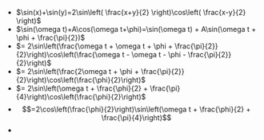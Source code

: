 - $\sin(x)+\sin(y)=2\sin\left( \frac{x+y}{2} \right)\cos\left( \frac{x-y}{2} \right)$
- $\sin(\omega t)+A\cos(\omega t+\phi)=\sin(\omega t) + A\sin(\omega t + \phi + \frac{\pi}{2})$
- $= 2\sin\left(\frac{\omega t + \omega t + \phi + \frac{\pi}{2}}{2}\right)\cos\left(\frac{\omega t - \omega t - \phi - \frac{\pi}{2}}{2}\right)$
- $= 2\sin\left(\frac{2\omega t + \phi + \frac{\pi}{2}}{2}\right)\cos\left(\frac{\phi}{2}\right)$
- $= 2\sin\left(\omega t + \frac{\phi}{2} + \frac{\pi}{4}\right)\cos\left(\frac{\phi}{2}\right)$
- $$=2\cos\left(\frac{\phi}{2}\right)\sin\left(\omega t + \frac{\phi}{2} + \frac{\pi}{4}\right)$$
- 